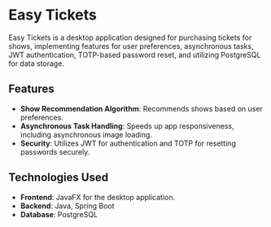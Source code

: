 # Easy Tickets
Easy Tickets is a desktop application designed for purchasing tickets for shows, implementing features for user preferences, asynchronous tasks, JWT authentication, TOTP-based password reset, and utilizing PostgreSQL for data storage.

## Features
- **Show Recommendation Algorithm**: Recommends shows based on user preferences.
- **Asynchronous Task Handling**: Speeds up app responsiveness, including asynchronous image loading.
- **Security**: Utilizes JWT for authentication and TOTP for resetting passwords securely.

## Technologies Used
- **Frontend**: JavaFX for the desktop application.
- **Backend**: Java, Spring Boot
- **Database**: PostgreSQL
